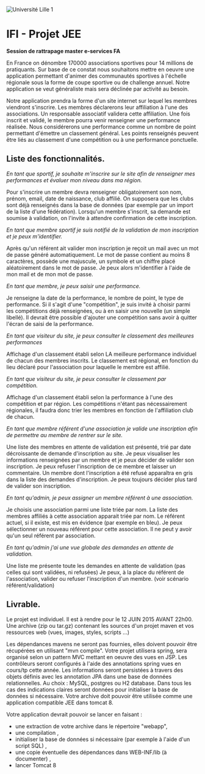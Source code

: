 ![Université Lille 1](http://www.univ-lille1.fr/digitalAssets/38/38040_logo-trans.png)

# IFI - Projet JEE 

__Session de rattrapage master e-services FA__


En France on dénombre 170000 associations sportives pour 14 millions de pratiquants.
Sur base de ce constat nous souhaitons mettre en oeuvre une application permettant d'animer des communautés sportives à l'échelle régionale sous la forme de coupe sportive ou de challenge annuel. Notre application se veut généraliste mais sera déclinée par activité au besoin.

Notre application prendra la forme d'un site internet sur lequel les membres viendront s'inscrire.
Les membres déclarerons leur affiliation à l'une des associations. Un responsable associatif validera cette affiliation.
Une fois inscrit et validé, le membre pourra venir renseigner une performance réalisée.
Nous considérerons une performance comme un nombre de point permettant d'émettre un classement général.
Les points renseignés peuvent être liés au classement d'une compétition ou à une performance ponctuelle.

## <i class="icon-list"></i> Liste des fonctionnalités.

<i class="icon-tag"></i> *En tant que sportif, je souhaite m'inscrire sur le site afin de renseigner mes performances et évaluer mon niveau dans ma région.*

Pour s'inscrire un membre devra renseigner obligatoirement son nom, prénom, email, date de naissance, club affilié.
On supposera que les clubs sont déjà renseignés dans la base de données (par exemple par un import de la liste d'une fédération).
Lorsqu'un membre s'inscrit, sa demande est soumise à validation, on l'invite à attendre confirmation de cette inscription.

<i class="icon-tag"></i> *En tant que membre sportif je suis notifié de la validation de mon inscription et je peux m'identifier.*

Après qu'un référent ait valider mon inscription je reçoit un mail avec un mot de passe généré automatiquement.
Le mot de passe contient au moins 8 caractères, possède une majuscule, un symbole et un chiffre placé aléatoirement dans le mot de passe.
Je peux alors m'identifier à l'aide de mon mail et de mon mot de passe.

<i class="icon-tag"></i> *En tant que membre, je peux saisir une performance.*

Je renseigne la date de la performance, le nombre de point, le type de performance.
Si il s'agit d'une "compétition", je suis invité à choisir parmi les compétitions déjà renseignées, ou à en saisir une nouvelle (un simple libellé).
Il devrait être possible d'ajouter une compétition sans avoir à quitter l'écran de saisi de la performance.

<i class="icon-tag"></i> *En tant que visiteur du site, je peux consulter le classement des meilleures performances*

Affichage d'un classement établi selon LA meilleure performance individuel de chacun des membres inscrits.
Le classement est régional, en fonction du lieu déclaré pour l'association pour laquelle le membre est affilié.

<i class="icon-tag"></i> *En tant que visiteur du site, je peux consulter le classement par compétition.*

Affichage d'un classement établi selon la performance à l'une des compétition et par région.
Les compétitions n'étant pas nécessairement régionales, il faudra donc trier les membres en fonction
de l'affiliation club de chacun.


<i class="icon-tag"></i> *En tant que membre référent d'une association je valide une inscription afin de permettre au membre de rentrer sur le site.*

Une liste des membres en attente de validation est présenté, trié par date décroissante de demande d'inscription au site.
Je peux visualiser les informations renseignées par un membre et je peux décider de valider son inscription.
Je peux refuser l'inscription de ce membre et laisser un commentaire.
Un membre dont l'inscription a été refusé apparaîtra en gris dans la liste des demandes d'inscription.
Je peux toujours décider plus tard de valider son inscription.

<i class="icon-tag"></i> *En tant qu'admin, je peux assigner un membre référent à une association.*

Je choisis une association parmi une liste triée par nom.
La liste des membres affiliés à cette association apparait triée par nom. Le référent actuel, si il existe, est mis en évidence (par exemple en bleu).
Je peux sélectionner un nouveau référent pour cette association.
Il ne peut y avoir qu'un seul référent par association.


<i class="icon-tag"></i> *En tant qu'admin j'ai une vue globale des demandes en attente de validation.*

Une liste me présente toute les demandes en attente de validation (pas celles qui sont validées, ni refusées)
Je peux, à la place du référent de l'association, valider ou refuser l'inscription d'un membre.
(voir scénario référent/validation)


## <i class="icon-login"></i> Livrable.

<i class="icon-user"></i> Le projet est individuel. 
<i class="icon-calendar"></i> Il est à rendre pour le 12 JUIN 2015 AVANT 22h00.
<i class="icon-folder-open"></i> Une archive (zip ou tar.gz) contenant les sources d'un projet maven et vos ressources web (vues, images, styles, scripts ...)

Les dépendances mavens ne seront pas fournies, elles doivent pouvoir être récupérées en utilisant "mvn compile".
Votre projet utilisera spring, sera organisé selon un pattern MVC mettant en oeuvre des vues en JSP.
Les contrôleurs seront configurés à l'aide des annotations spring vues en cours/tp cette année.
Les informations seront persistées à travers des objets définis avec les annotation JPA dans une base de données relationnelles.
Au choix : MySQL, postgres ou H2 database.
Dans tous les cas des indications claires seront données pour initialiser la base de données si nécessaire.
Votre archive doit pouvoir être utilisée comme une application compatible JEE dans tomcat 8.

Votre application devrait pouvoir se lancer en faisant :

 - une extraction de votre archive dans le répertoire "webapp", 
 - une compilation ,
 - initialiser la base de données si nécessaire (par exemple à l'aide d'un script SQL) ,
 - une copie éventuelle des dépendances dans WEB-INF/lib (à documenter) ,
 - lancer Tomcat 8


